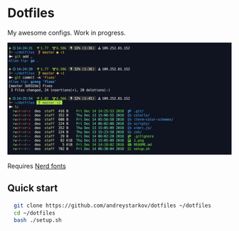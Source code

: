 # Dotfiles

My awesome configs. Work in progress.

![Image of Yaktocat](1.png)

Requires [Nerd fonts](https://github.com/ryanoasis/nerd-fonts)

## Quick start

```bash
  git clone https://github.com/andreystarkov/dotfiles ~/dotfiles
  cd ~/dotfiles
  bash ./setup.sh
```
